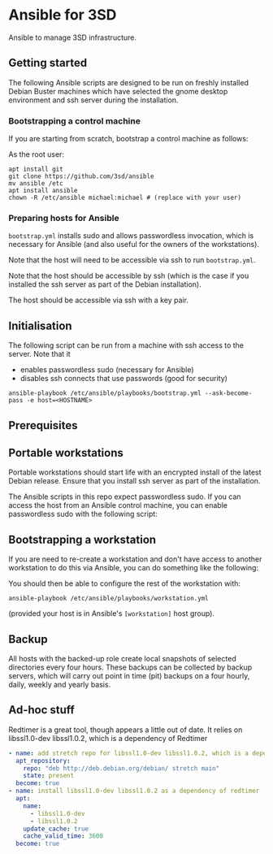 # Ansible for 3SD

Ansible to manage 3SD infrastructure.

## Getting started

The following Ansible scripts are designed to be run on freshly installed Debian Buster machines which have selected the gnome desktop environment and ssh server during the installation.

### Bootstrapping a control machine

If you are starting from scratch, bootstrap a control machine as follows:

As the root user:

```shell
apt install git
git clone https://github.com/3sd/ansible
mv ansible /etc
apt install ansible
chown -R /etc/ansible michael:michael # (replace with your user)
```

### Preparing hosts for Ansible

`bootstrap.yml` installs sudo and allows passwordless invocation, which is necessary for Ansible (and also useful for the owners of the workstations).

Note that the host will need to be accessible via ssh to run `bootstrap.yml`.

Note that the host should be accessible by ssh (which is the case if you installed the ssh server as part of the Debian installation).

The host should be accessible via ssh with a key pair.

## Initialisation

The following script can be run from a machine with ssh access to the server. Note that it

- enables passwordless sudo (necessary for Ansible)
- disables ssh connects that use passwords (good for security)

```shell
ansible-playbook /etc/ansible/playbooks/bootstrap.yml --ask-become-pass -e host=<HOSTNAME>
```

## Prerequisites

## Portable workstations

Portable workstations should start life with an encrypted install of the latest Debian release. Ensure that you install ssh server as part of the installation.

The Ansible scripts in this repo expect passwordless sudo. If you can access the host from an Ansible control machine, you can enable passwordless sudo with the following script:

## Bootstrapping a workstation

If you are need to re-create a workstation and don't have access to another workstation to do this via Ansible, you can do something like the following:

You should then be able to configure the rest of the workstation with:

```shell
ansible-playbook /etc/ansible/playbooks/workstation.yml
```

(provided your host is in Ansible's `[workstation]` host group).

## Backup

All hosts with the backed-up role create local snapshots of selected directories every four hours. These backups can be collected by backup servers, which will carry out point in time (pit) backups on a four hourly, daily, weekly and yearly basis.

## Ad-hoc stuff

Redtimer is a great tool, though appears a little out of date. It relies on libssl1.0-dev libssl1.0.2, which is a dependency of Redtimer

```yml
- name: add stretch repo for libssl1.0-dev libssl1.0.2, which is a dependency of redtimer
  apt_repository:
    repo: "deb http://deb.debian.org/debian/ stretch main"
    state: present
  become: true
- name: install libssl1.0-dev libssl1.0.2 as a dependency of redtimer
  apt:
    name:
      - libssl1.0-dev
      - libssl1.0.2
    update_cache: true
    cache_valid_time: 3600
  become: true
```
